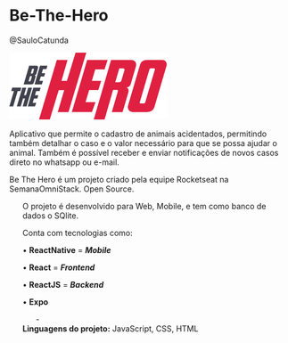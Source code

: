# Be-The-Hero
@SauloCatunda

<img src="https://github.com/saulocatunda/be-the-hero/blob/master/mobile/src/assets/logo@3x.png?raw=true">

Aplicativo que permite o cadastro de animais acidentados, permitindo também detalhar o caso e o valor necessário para que se possa ajudar o animal. Também é possível receber e enviar notificações de novos casos direto no whatsapp ou e-mail.

Be The Hero é um projeto criado pela equipe Rocketseat na SemanaOmniStack. Open Source.

<ul>O projeto é desenvolvido para Web, Mobile, e tem como banco de dados o SQlite.</ul>
<ul>Conta com tecnologias como:</ul>
<ul>• <b>ReactNative</b> = <b><i>Mobile</b></i></ul>
<ul>• <b>React</b> = <b><i>Frontend</b></i></ul>
<ul>• <b>ReactJS</b> = <b><i>Backend</b></i></ul>
<ul>• <b>Expo</b>
<ul>-</ul>
<b>Linguagens do projeto:</b> JavaScript, CSS, HTML

